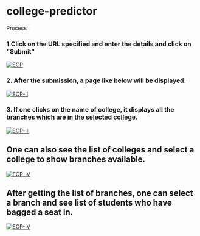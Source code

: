 # college-predictor
 
Process :
### 1.Click on the URL specified and enter the details and click on "Submit" 

<a href= "http://drive.google.com/uc?export=view&id=1_XLlor6wvhtbIZpGsfz_a9hz6l6nji4I"><img src="http://drive.google.com/uc?export=view&id=1_XLlor6wvhtbIZpGsfz_a9hz6l6nji4I" alt="ECP" width= auto height = auto ></a>
### 2. After the submission, a page like below will be displayed.
<a href= "http://drive.google.com/uc?export=view&id=1u-viKNmPmZujvVtka0t8lBlAUCy-hDjV"><img src="http://drive.google.com/uc?export=view&id=1u-viKNmPmZujvVtka0t8lBlAUCy-hDjV" alt="ECP-II" width= auto height = auto ></a>
### 3. If one clicks on the name of college, it displays all the branches which are in the selected college.
<a href= "http://drive.google.com/uc?export=view&id=1gY8DFDiULIYABiE8ufKslrDnLaA9PaEY"><img src="http://drive.google.com/uc?export=view&id=1gY8DFDiULIYABiE8ufKslrDnLaA9PaEY" alt="ECP-III" width= auto height = auto ></a>

## One can also see the list of colleges and select a college to show branches available.
 <a href= "http://drive.google.com/uc?export=view&id=1ZHKYZgebtAflwkeNCZZ83DZBjqQGkukx"><img src="http://drive.google.com/uc?export=view&id=1ZHKYZgebtAflwkeNCZZ83DZBjqQGkukx" alt="ECP-IV" width= auto height = auto ></a>

## After getting the list of branches, one can select a branch and see list of students who have bagged a seat in.
<a href= "http://drive.google.com/uc?export=view&id=1fWFEYM6nWmVHiGGY8QZQdB3_9aPW8Izc"><img src="http://drive.google.com/uc?export=view&id=1fWFEYM6nWmVHiGGY8QZQdB3_9aPW8Izc" alt="ECP-IV" width= auto height = auto ></a>
